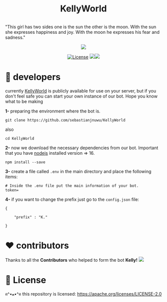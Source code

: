 <h1 align="center">KellyWorld</h1>

<p align="center">
<a><img alt="" src="https://raw.githubusercontent.com/sebastianjnuwu/KellyWorld/KellyWorld/public/KellyWorld.png"/></a></p>

"This girl has two sides one is the sun the other is the moon. With the sun she expresses happiness and joy. With the moon he expresses his fear and sadness."

<p align="center">
<a href="https://top.gg/bot/932705411897905193"><img src="https://top.gg/api/widget/932705411897905193.svg"></a>
</p>
<p align="center">
<a href="https://opensource.org/licenses/Apache-2.0"><img alt="License" src="https://img.shields.io/badge/License-Apache%202.0-blue.svg"/></a>
<a href="https://www.codacy.com/gh/sebastianjnuwu/KellyWorld/dashboard?utm_source=github.com&amp;utm_medium=referral&amp;utm_content=sebastianjnuwu/KellyWorld&amp;utm_campaign=Badge_Grade"><img src="https://app.codacy.com/project/badge/Grade/faf1a272f7af48dcb2177c1d93bf436b"/></a><a href="https://discord.gg/NDzFeDp8YE"><img src="https://discordapp.com/api/guilds/893997835412971570/widget.png"></a></p>

# 🔧 developers 

currently [KellyWorld](https://top.gg/bot/932705411897905193) is publicly available for use on your server, but if you don't feel safe you can start your own instance of our bot. Hope you know what to be making 

**1-** preparing the environment where the bot is.
```
git clone https://github.com/sebastianjnuwu/KellyWorld
```
also
```
cd KellyWorld
```

**2-** now we download the necessary dependencies from our bot. Important that you have [nodejs](https://nodejs.org/en/download/) installed version => 16.
```
npm install --save
```

**3-** create a file called `.env` in the main directory and place the following items:
```
# Inside the .env file put the main information of your bot.
token=
```

**4-** if you want to change the prefix just go to the `config.json` file:
```
{

	"prefix" : "K."

}
```

<h1> ❤️ contributors </h1>

Thanks to all the <strong>Contributors</strong> who helped to form the bot <strong>Kelly!</strong>
![](https://contrib.rocks/image?repo=sebastianjnuwu/KellyWorld)

<h1> 📃 License </h1>

ฅ^•ﻌ•^ฅ this repository is licensed: https://apache.org/licenses/LICENSE-2.0
